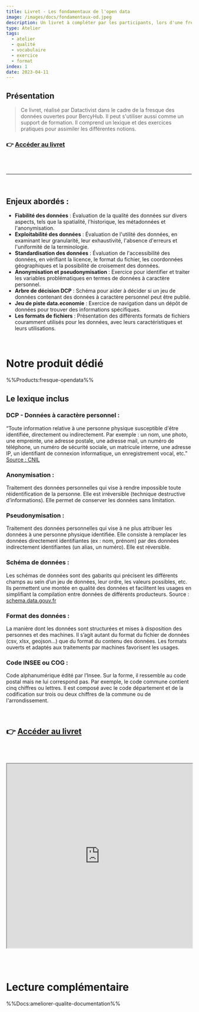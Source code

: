 ```yaml
---
title: Livret - Les fondamentaux de l'open data
image: /images/docs/fondamentaux-od.jpeg
description: Un livret à compléter par les participants, lors d'une fresque des données ouvertes
type: Atelier
tags:
  - atelier
  - qualité
  - vocabulaire
  - exercice
  - format
index: 1
date: 2023-04-11
--- 
```


## Présentation

> Ce livret, réalisé par Datactivist dans le cadre de la fresque des données ouvertes pour BercyHub. Il peut s'utiliser aussi comme un support de formation. Il comprend un lexique et des exercices pratiques pour assimiler les différentes notions.

### 👉 [Accéder au livret](https://docs.google.com/presentation/d/1UdpDZTeQ_PQpmCA3UqRHVwFDtvThGqfMcCwo7_XjO5k/preview?slide=id.g10eed7e4ff9_0_397)

<br></br>

---

<br/>

## Enjeux abordés :

- **Fiabilité des données** : Évaluation de la qualité des données sur divers aspects, tels que la spatialité, l'historique, les métadonnées et l'anonymisation.
- **Exploitabilité des données** : Évaluation de l'utilité des données, en examinant leur granularité, leur exhaustivité, l'absence d'erreurs et l'uniformité de la terminologie.
- **Standardisation des données** : Évaluation de l'accessibilité des données, en vérifiant la licence, le format du fichier, les coordonnées géographiques et la possibilité de croisement des données.
- **Anonymisation et pseudonymisation** : Exercice pour identifier et traiter les variables problématiques en termes de données à caractère personnel.
- **Arbre de décision DCP** : Schéma pour aider à décider si un jeu de données contenant des données à caractère personnel peut être publié.
- **Jeu de piste data.economie** : Exercice de navigation dans un dépôt de données pour trouver des informations spécifiques.
- **Les formats de fichiers** : Présentation des différents formats de fichiers couramment utilisés pour les données, avec leurs caractéristiques et leurs utilisations.

<br/>

# Notre produit dédié

%%Products:fresque-opendata%%

## Le lexique inclus

### DCP - Données à caractère personnel :

“Toute information relative à une personne physique susceptible d'être identifiée, directement ou indirectement. Par exemple : un nom, une photo, une empreinte, une adresse postale, une adresse mail, un numéro de téléphone, un numéro de sécurité sociale, un matricule interne, une adresse IP, un identifiant de connexion informatique, un enregistrement vocal, etc.” [Source : CNIL](https://www.cnil.fr/fr/cnil-direct/question/une-donnee-caractere-personnel-cest-quoi)

### Anonymisation : 

Traitement des données personnelles qui vise à rendre impossible toute réidentification de la personne. Elle est irréversible (technique destructive d’informations). Elle permet de conserver les données sans limitation.

### Pseudonymisation :

Traitement des données personnelles qui vise à ne plus attribuer les données à une personne physique identifiée. Elle consiste à remplacer les données directement identifiantes (ex : nom, prénom) par des données indirectement identifiantes (un alias, un numéro). Elle est réversible.

### Schéma de données : 

Les schémas de données sont des gabarits qui précisent les différents champs au sein d’un jeu de données, leur ordre, les valeurs possibles, etc. Ils permettent une montée en qualité des données et facilitent les usages en simplifiant la compilation entre données de différents producteurs. Source : [schema.data.gouv.fr](https://schema.data.gouv.fr/apropos.html)

### Format des données : 

La manière dont les données sont structurées et mises à disposition des personnes et des machines. Il s’agit autant du format du fichier de données (csv, xlsx, geojson…) que du format du contenu des données. Les formats ouverts et adaptés aux traitements par machines favorisent les usages.

### Code INSEE ou COG : 

Code alphanumérique édité par l’Insee. Sur la forme, il ressemble au code postal mais ne lui correspond pas. Par exemple, le code commune contient cinq chiffres ou lettres. Il est composé avec le code département et de la codification sur trois ou deux chiffres de la commune ou de l'arrondissement.

<br/>

## 👉 [Accéder au livret](https://docs.google.com/presentation/d/1UdpDZTeQ_PQpmCA3UqRHVwFDtvThGqfMcCwo7_XjO5k/preview?slide=id.g10eed7e4ff9_0_397)

<br></br>

<div class="responsiveIframe">
  <iframe
    width="100%"
    height="500"
    src="https://docs.google.com/presentation/d/1UdpDZTeQ_PQpmCA3UqRHVwFDtvThGqfMcCwo7_XjO5k/preview?slide=id.g10eed7e4ff9_0_397">
  </iframe>
</div>

<br></br>

# Lecture complémentaire

%%Docs:ameliorer-qualite-documentation%%
